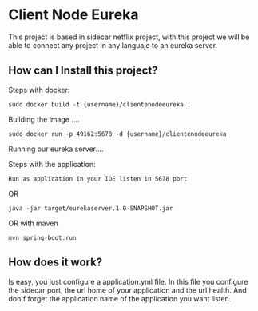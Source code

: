 # Client Node Eureka

This project is based in sidecar netflix project, with this project we will be able to connect any project in any languaje
to an eureka server.

## How can I Install this project?

Steps with docker:
```
sudo docker build -t {username}/clientenodeeureka .
```
Building the image ....

```
sudo docker run -p 49162:5678 -d {username}/clientenodeeureka
```

Running our eureka server....


Steps with the application:

```
Run as application in your IDE listen in 5678 port
```
OR

```
java -jar target/eurekaserver.1.0-SNAPSHOT.jar
```
OR with maven

```
mvn spring-boot:run
```

## How does it work?

Is easy, you just configure a application.yml file. In this file you configure the sidecar port,
the url home of your application and the url health. And don'f forget the application name of the
application you want listen.

